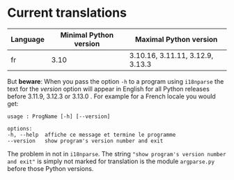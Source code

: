 # Current translations


| Language | Minimal Python version | Maximal Python version           |
|----------|------------------------|----------------------------------|
| fr       | 3.10                   | 3.10.16, 3.11.11, 3.12.9, 3.13.3 |

But **beware**:
When you pass the option `-h` to a program using `i18nparse` the text for
the *version* option will appear in English for all Python releases before 3.11.9,
3.12.3 or 3.13.0 . For example for a French locale you would get:

```
usage : ProgName [-h] [--version]

options:
-h, --help  affiche ce message et termine le programme
--version   show program's version number and exit
```

The problem in not in `i18nparse`. The string
`"show program's version number and exit"` is simply not marked for
translation is the module `argparse.py` before those Python versions.


